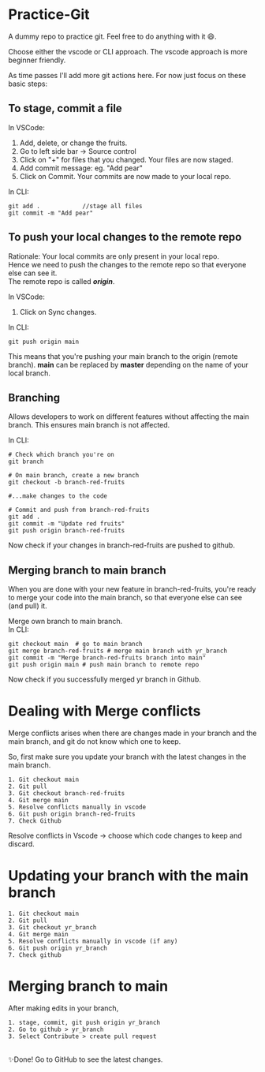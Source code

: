 # Practice-Git
A dummy repo to practice git. Feel free to do anything with it 😄.    

Choose either the vscode or CLI approach. The vscode approach is more beginner friendly.

As time passes I'll add more git actions here. For now just focus on these basic steps:
## To stage, commit a file
In VSCode:
1. Add, delete, or change the fruits.
2. Go to left side bar -> Source control
3. Click on "+" for files that you changed. Your files are now staged. 
4. Add commit message: eg. "Add pear" 
5. Click on Commit. Your commits are now made to your local repo.

In CLI:
```
git add .            //stage all files
git commit -m "Add pear"
```

## To push your local changes to the remote repo
Rationale: Your local commits are only present in your local repo.    
Hence we need to push the changes to the remote repo so that everyone else can see it.  
The remote repo is called ***origin***.

In VSCode:      
1. Click on Sync changes. 

In CLI:
```
git push origin main
```
This means that you're pushing your main branch to the origin (remote branch). 
**main** can be replaced by **master** depending on the name of your local branch. 



## Branching
Allows developers to work on different features without affecting the main branch. This ensures main branch is not affected.   

In CLI:
```
# Check which branch you're on
git branch

# On main branch, create a new branch
git checkout -b branch-red-fruits

#...make changes to the code

# Commit and push from branch-red-fruits 
git add .
git commit -m "Update red fruits"
git push origin branch-red-fruits 
```
Now check if your changes in branch-red-fruits are pushed to github.


## Merging branch to main branch
When you are done with your new feature in branch-red-fruits, you're ready to merge your code into the main branch, so that everyone else can see (and pull) it.

Merge own branch to main branch.   
In CLI:   
```
git checkout main  # go to main branch
git merge branch-red-fruits # merge main branch with yr_branch
git commit -m "Merge branch-red-fruits branch into main"
git push origin main # push main branch to remote repo
```
Now check if you successfully merged yr branch in Github. 

# Dealing with Merge conflicts
Merge conflicts arises when there are changes made in your branch and the main branch, and git do not know which one to keep.   

So, first make sure you update your branch with the latest changes in the main branch.
```
1. Git checkout main
2. Git pull
3. Git checkout branch-red-fruits
4. Git merge main
5. Resolve conflicts manually in vscode
6. Git push origin branch-red-fruits
7. Check Github
```
Resolve conflicts in Vscode -> choose which code changes to keep and discard. 

# Updating your branch with the main branch
```
1. Git checkout main
2. Git pull
3. Git checkout yr_branch
4. Git merge main
5. Resolve conflicts manually in vscode (if any)
6. Git push origin yr_branch
7. Check github
```

# Merging branch to main
After making edits in your branch,
```
1. stage, commit, git push origin yr_branch
2. Go to github > yr_branch 
3. Select Contribute > create pull request
```

<br>
✨Done! Go to GitHub to see the latest changes.
